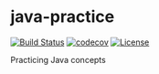 # java-practice

[![Build Status](https://travis-ci.com/eharshini9/java-practice.svg?branch=master)](https://travis-ci.com/eharshini9/java-practice)
[![codecov](https://codecov.io/gh/eharshini9/java-practice/branch/master/graph/badge.svg)](https://codecov.io/gh/eharshini9/java-practice)
[![License](https://img.shields.io/badge/License-Apache%202.0-blue.svg)](https://opensource.org/licenses/Apache-2.0)


Practicing Java concepts
